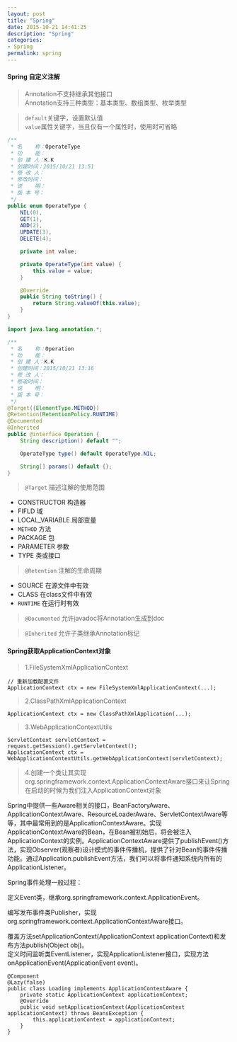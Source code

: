 ```yaml
---
layout: post
title: "Spring"
date: 2015-10-21 14:41:25
description: "Spring"
categories:
- Spring
permalink: spring
---
```


#### Spring 自定义注解

> Annotation不支持继承其他接口  
  Annotation支持三种类型：基本类型、数组类型、枚举类型  
  
> `default`关键字，设置默认值  
  `value`属性关键字，当且仅有一个属性时，使用时可省略

```java
/**
 * 名    称：OperateType
 * 功    能：
 * 创 建 人：K.K
 * 创建时间：2015/10/21 13:51
 * 修 改 人：
 * 修改时间：
 * 说    明：
 * 版 本 号：
 */
public enum OperateType {
    NIL(0),
    GET(1),
    ADD(2),
    UPDATE(3),
    DELETE(4);

    private int value;

    private OperateType(int value) {
        this.value = value;
    }

    @Override
    public String toString() {
        return String.valueOf(this.value);
    }
}
```

```java
import java.lang.annotation.*;

/**
 * 名    称：Operation
 * 功    能：
 * 创 建 人：K.K
 * 创建时间：2015/10/21 13:16
 * 修 改 人：
 * 修改时间：
 * 说    明：
 * 版 本 号：
 */
@Target({ElementType.METHOD})
@Retention(RetentionPolicy.RUNTIME)
@Documented
@Inherited
public @interface Operation {
    String description() default "";

    OperateType type() default OperateType.NIL;

    String[] params() default {};
}
```

> `@Target` 描述注解的使用范围  
  * CONSTRUCTOR 构造器  
  * FIFLD 域  
  * LOCAL_VARIABLE 局部变量  
  * `METHOD` 方法  
  * PACKAGE 包  
  * PARAMETER 参数  
  * TYPE 类或接口  
    
> `@Retention` 注解的生命周期  
  * SOURCE 在源文件中有效  
  * CLASS 在class文件中有效  
  * `RUNTIME` 在运行时有效  
  

> `@Documented` 允许javadoc将Annotation生成到doc  

> `@Inherited` 允许子类继承Annotation标记

#### Spring获取ApplicationContext对象  
> 1.FileSystemXmlApplicationContext  

```vim
// 重新加载配置文件
ApplicationContext ctx = new FileSystemXmlApplicationContext(...);
```  

> 2.ClassPathXmlApplicationContext  

```vim
ApplicationContext ctx = new ClassPathXmlApplication(...);
```

> 3.WebApplicationContextUtils  

```vim
ServletContext servletContext = request.getSession().getServletContext();      
ApplicationContext ctx = WebApplicationContextUtils.getWebApplicationContext(servletContext); 
```
> 4.创建一个类让其实现org.springframework.context.ApplicationContextAware接口来让Spring在启动的时候为我们注入ApplicationContext对象  

Spring中提供一些Aware相关的接口，BeanFactoryAware、 ApplicationContextAware、ResourceLoaderAware、ServletContextAware等等，其中最常用到的是ApplicationContextAware。实现ApplicationContextAware的Bean，在Bean被初始后，将会被注入ApplicationContext的实例。ApplicationContextAware提供了publishEvent()方法，实现Observer(观察者)设计模式的事件传播机，提供了针对Bean的事件传播功能。通过Application.publishEvent方法，我们可以将事件通知系统内所有的ApplicationListener。  

Spring事件处理一般过程：  

定义Event类，继承org.springframework.context.ApplicationEvent。  

编写发布事件类Publisher，实现org.springframework.context.ApplicationContextAware接口。  

覆盖方法setApplicationContext(ApplicationContext applicationContext)和发布方法publish(Object obj)。  
定义时间监听类EventListener，实现ApplicationListener接口，实现方法onApplicationEvent(ApplicationEvent event)。  


```vim
@Component
@Lazy(false)
public class Loading implements ApplicationContextAware {
    private static ApplicationContext applicationContext;
    @Override
    public void setApplicationContext(ApplicationContext applicationContext) throws BeansException {
        this.applicationContext = applicationContext;
    }
}
```
